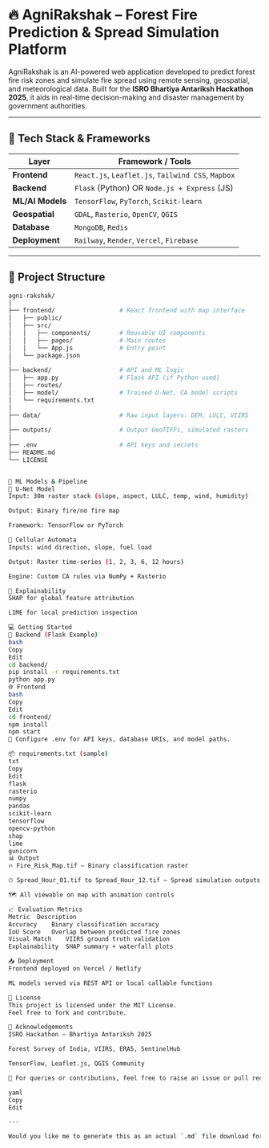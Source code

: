 # 🔥 AgniRakshak – Forest Fire Prediction & Spread Simulation Platform

AgniRakshak is an AI-powered web application developed to predict forest fire risk zones and simulate fire spread using remote sensing, geospatial, and meteorological data. Built for the **ISRO Bhartiya Antariksh Hackathon 2025**, it aids in real-time decision-making and disaster management by government authorities.

---

## 🚀 Tech Stack & Frameworks

| Layer            | Framework / Tools                                 |
|------------------|---------------------------------------------------|
| **Frontend**     | `React.js`, `Leaflet.js`, `Tailwind CSS`, `Mapbox` |
| **Backend**      | `Flask` (Python) OR `Node.js + Express` (JS)      |
| **ML/AI Models** | `TensorFlow`, `PyTorch`, `Scikit-learn`           |
| **Geospatial**   | `GDAL`, `Rasterio`, `OpenCV`, `QGIS`              |
| **Database**     | `MongoDB`, `Redis`                                |
| **Deployment**   | `Railway`, `Render`, `Vercel`, `Firebase`         |

---

## 📁 Project Structure

```bash
agni-rakshak/
│
├── frontend/                  # React frontend with map interface
│   ├── public/
│   ├── src/
│   │   ├── components/        # Reusable UI components
│   │   ├── pages/             # Main routes
│   │   └── App.js             # Entry point
│   └── package.json
│
├── backend/                   # API and ML logic
│   ├── app.py                 # Flask API (if Python used)
│   ├── routes/
│   ├── model/                 # Trained U-Net, CA model scripts
│   └── requirements.txt
│
├── data/                      # Raw input layers: DEM, LULC, VIIRS
│
├── outputs/                   # Output GeoTIFFs, simulated rasters
│
├── .env                       # API keys and secrets
├── README.md
└── LICENSE


🧠 ML Models & Pipeline
🔹 U-Net Model
Input: 30m raster stack (slope, aspect, LULC, temp, wind, humidity)

Output: Binary fire/no fire map

Framework: TensorFlow or PyTorch

🔹 Cellular Automata
Inputs: wind direction, slope, fuel load

Output: Raster time-series (1, 2, 3, 6, 12 hours)

Engine: Custom CA rules via NumPy + Rasterio

🔹 Explainability
SHAP for global feature attribution

LIME for local prediction inspection

💻 Getting Started
🔧 Backend (Flask Example)
bash
Copy
Edit
cd backend/
pip install -r requirements.txt
python app.py
🌐 Frontend
bash
Copy
Edit
cd frontend/
npm install
npm start
🔑 Configure .env for API keys, database URIs, and model paths.

📦 requirements.txt (sample)
txt
Copy
Edit
flask
rasterio
numpy
pandas
scikit-learn
tensorflow
opencv-python
shap
lime
gunicorn
📊 Output
🔥 Fire_Risk_Map.tif — Binary classification raster

⏱ Spread_Hour_01.tif to Spread_Hour_12.tif — Spread simulation outputs

🗺️ All viewable on map with animation controls

📈 Evaluation Metrics
Metric	Description
Accuracy	Binary classification accuracy
IoU Score	Overlap between predicted fire zones
Visual Match	VIIRS ground truth validation
Explainability	SHAP summary + waterfall plots

📥 Deployment
Frontend deployed on Vercel / Netlify

ML models served via REST API or local callable functions

📜 License
This project is licensed under the MIT License.
Feel free to fork and contribute.

🙏 Acknowledgements
ISRO Hackathon – Bhartiya Antariksh 2025

Forest Survey of India, VIIRS, ERA5, SentinelHub

TensorFlow, Leaflet.js, QGIS Community

🔗 For queries or contributions, feel free to raise an issue or pull request.

yaml
Copy
Edit

---

Would you like me to generate this as an actual `.md` file download for you? Or generate a badge-based GitHub summary with shields.io?
